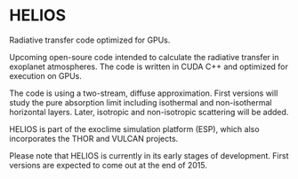 # HELIOS
Radiative transfer code optimized for GPUs.

Upcoming open-soure code intended to calculate the radiative transfer in exoplanet atmospheres. The code is written in CUDA C++ and optimized for execution on GPUs.

The code is using a two-stream, diffuse approximation. First versions will study the pure absorption limit including isothermal and non-isothermal horizontal layers. Later, isotropic and non-isotropic scattering will be added.

HELIOS is part of the exoclime simulation platform (ESP), which also incorporates the THOR and VULCAN projects. 

Please note that HELIOS is currently in its early stages of development. First versions are expected to come out at the end of 2015.
